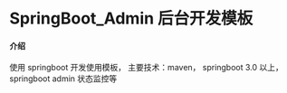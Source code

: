 # SpringBoot_Admin 后台开发模板

#### 介绍
使用 springboot 开发使用模板， 主要技术：maven， springboot 3.0 以上， springboot admin 状态监控等

